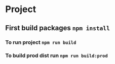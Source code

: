 # Project

## First build packages `npm install`
### To run project `npm run build`
### To build prod dist run `npm run build:prod`
